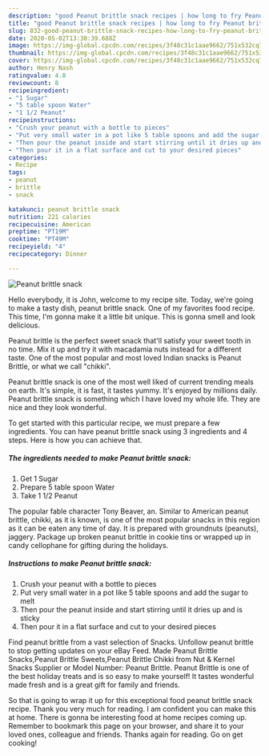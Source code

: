 ```yaml
---
description: "good Peanut brittle snack recipes | how long to fry Peanut brittle snack"
title: "good Peanut brittle snack recipes | how long to fry Peanut brittle snack"
slug: 832-good-peanut-brittle-snack-recipes-how-long-to-fry-peanut-brittle-snack
date: 2020-05-02T13:30:39.688Z
image: https://img-global.cpcdn.com/recipes/3f48c31c1aae9662/751x532cq70/peanut-brittle-snack-recipe-main-photo.jpg
thumbnail: https://img-global.cpcdn.com/recipes/3f48c31c1aae9662/751x532cq70/peanut-brittle-snack-recipe-main-photo.jpg
cover: https://img-global.cpcdn.com/recipes/3f48c31c1aae9662/751x532cq70/peanut-brittle-snack-recipe-main-photo.jpg
author: Henry Nash
ratingvalue: 4.8
reviewcount: 8
recipeingredient:
- "1 Sugar"
- "5 table spoon Water"
- "1 1/2 Peanut"
recipeinstructions:
- "Crush your peanut with a bottle to pieces"
- "Put very small water in a pot like 5 table spoons and add the sugar to melt"
- "Then pour the peanut inside and start stirring until it dries up and is sticky"
- "Then pour it in a flat surface and cut to your desired pieces"
categories:
- Recipe
tags:
- peanut
- brittle
- snack

katakunci: peanut brittle snack 
nutrition: 221 calories
recipecuisine: American
preptime: "PT19M"
cooktime: "PT49M"
recipeyield: "4"
recipecategory: Dinner

---
```



![Peanut brittle snack](https://img-global.cpcdn.com/recipes/3f48c31c1aae9662/751x532cq70/peanut-brittle-snack-recipe-main-photo.jpg)

Hello everybody, it is John, welcome to my recipe site. Today, we're going to make a tasty dish, peanut brittle snack. One of my favorites food recipe. This time, I'm gonna make it a little bit unique. This is gonna smell and look delicious.

Peanut brittle is the perfect sweet snack that&#39;ll satisfy your sweet tooth in no time. Mix it up and try it with macadamia nuts instead for a different taste. One of the most popular and most loved Indian snacks is Peanut Brittle, or what we call &#34;chikki&#34;.

Peanut brittle snack is one of the most well liked of current trending meals on earth. It's simple, it is fast, it tastes yummy. It's enjoyed by millions daily. Peanut brittle snack is something which I have loved my whole life. They are nice and they look wonderful.


To get started with this particular recipe, we must prepare a few ingredients. You can have peanut brittle snack using 3 ingredients and 4 steps. Here is how you can achieve that.

<!--inarticleads1-->

##### The ingredients needed to make Peanut brittle snack:

1. Get 1 Sugar
1. Prepare 5 table spoon Water
1. Take 1 1/2 Peanut


The popular fable character Tony Beaver, an. Similar to American peanut brittle, chikki, as it is known, is one of the most popular snacks in this region as it can be eaten any time of day. It is prepared with groundnuts (peanuts), jaggery. Package up broken peanut brittle in cookie tins or wrapped up in candy cellophane for gifting during the holidays. 

<!--inarticleads2-->

##### Instructions to make Peanut brittle snack:

1. Crush your peanut with a bottle to pieces
1. Put very small water in a pot like 5 table spoons and add the sugar to melt
1. Then pour the peanut inside and start stirring until it dries up and is sticky
1. Then pour it in a flat surface and cut to your desired pieces


Find peanut brittle from a vast selection of Snacks. Unfollow peanut brittle to stop getting updates on your eBay Feed. Made Peanut Brittle Snacks,Peanut Brittle Sweets,Peanut Brittle Chikki from Nut &amp; Kernel Snacks Supplier or Model Number: Peanut Brittle. Peanut Brittle is one of the best holiday treats and is so easy to make yourself! It tastes wonderful made fresh and is a great gift for family and friends. 

So that is going to wrap it up for this exceptional food peanut brittle snack recipe. Thank you very much for reading. I am confident you can make this at home. There is gonna be interesting food at home recipes coming up. Remember to bookmark this page on your browser, and share it to your loved ones, colleague and friends. Thanks again for reading. Go on get cooking!
